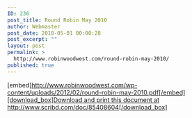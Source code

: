 ```yaml
---
ID: 236
post_title: Round Robin May 2010
author: Webmaster
post_date: 2010-05-01 00:00:28
post_excerpt: ""
layout: post
permalink: >
  http://www.robinwoodwest.com/round-robin-may-2010/
published: true
---
```

[embed]http://www.robinwoodwest.com/wp-content/uploads/2012/02/round-robin-may-2010.pdf[/embed]
<a href="http://www.scribd.com/doc/85408604" target="_blank">[download_box]Download and print this document at http://www.scribd.com/doc/85408604[/download_box]</a>